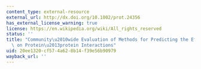 ```yaml
---
content_type: external-resource
external_url: http://dx.doi.org/10.1002/prot.24356
has_external_license_warning: true
license: https://en.wikipedia.org/wiki/All_rights_reserved
status: ''
title: "Community\u2010wide Evaluation of Methods for Predicting the Effect of Mutations\
  \ on Protein\u2013protein Interactions"
uid: 20ee1320-cf57-4a62-8b14-f39e56b90979
wayback_url: ''
---
```

